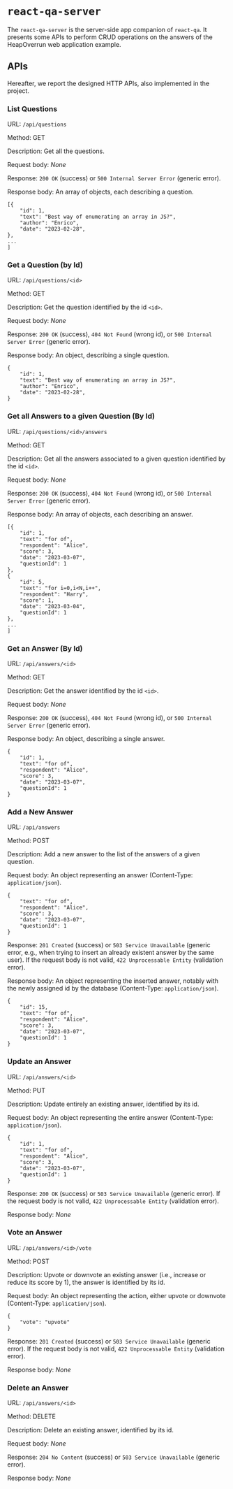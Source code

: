 # `react-qa-server`

The `react-qa-server` is the server-side app companion of ```react-qa```. It presents some APIs to perform CRUD operations on the answers of the HeapOverrun web application example.

## APIs
Hereafter, we report the designed HTTP APIs, also implemented in the project.

### __List Questions__

URL: `/api/questions`

Method: GET

Description: Get all the questions.

Request body: _None_

Response: `200 OK` (success) or `500 Internal Server Error` (generic error).

Response body: An array of objects, each describing a question.
```
[{
    "id": 1,
    "text": "Best way of enumerating an array in JS?",
    "author": "Enrico",
    "date": "2023-02-28",
},
...
]
```

### __Get a Question (by Id)__

URL: `/api/questions/<id>`

Method: GET

Description: Get the question identified by the id `<id>`.

Request body: _None_

Response: `200 OK` (success), `404 Not Found` (wrong id), or `500 Internal Server Error` (generic error).

Response body: An object, describing a single question.
```
{
    "id": 1,
    "text": "Best way of enumerating an array in JS?",
    "author": "Enrico",
    "date": "2023-02-28",
}
```



### __Get all Answers to a given Question (By Id)__

URL: `/api/questions/<id>/answers`

Method: GET

Description: Get all the answers associated to a given question identified by the id `<id>`.

Request body: _None_

Response: `200 OK` (success), `404 Not Found` (wrong id), or `500 Internal Server Error` (generic error).

Response body: An array of objects, each describing an answer.
```
[{
    "id": 1,
    "text": "for of",
    "respondent": "Alice",
    "score": 3,
    "date": "2023-03-07",
    "questionId": 1
},
{
    "id": 5,
    "text": "for i=0,i<N,i++",
    "respondent": "Harry",
    "score": 1,
    "date": "2023-03-04",
    "questionId": 1
},
...
]
```


### __Get an Answer (By Id)__

URL: `/api/answers/<id>`

Method: GET

Description: Get the answer identified by the id `<id>`.

Request body: _None_

Response: `200 OK` (success), `404 Not Found` (wrong id), or `500 Internal Server Error` (generic error).

Response body: An object, describing a single answer.
```
{
    "id": 1,
    "text": "for of",
    "respondent": "Alice",
    "score": 3,
    "date": "2023-03-07",
    "questionId": 1
}
```

### __Add a New Answer__

URL: `/api/answers`

Method: POST

Description: Add a new answer to the list of the answers of a given question.

Request body: An object representing an answer (Content-Type: `application/json`).
```
{
    "text": "for of",
    "respondent": "Alice",
    "score": 3,
    "date": "2023-03-07",
    "questionId": 1
}
```

Response: `201 Created` (success) or `503 Service Unavailable` (generic error, e.g., when trying to insert an already existent answer by the same user). If the request body is not valid, `422 Unprocessable Entity` (validation error).

Response body: An object representing the inserted answer, notably with the newly assigned id by the database (Content-Type: `application/json`).
```
{
    "id": 15,
    "text": "for of",
    "respondent": "Alice",
    "score": 3,
    "date": "2023-03-07",
    "questionId": 1
}
```


### __Update an Answer__

URL: `/api/answers/<id>`

Method: PUT

Description: Update entirely an existing answer, identified by its id.

Request body: An object representing the entire answer (Content-Type: `application/json`).
```
{
    "id": 1,
    "text": "for of",
    "respondent": "Alice",
    "score": 3,
    "date": "2023-03-07",
    "questionId": 1
}
```

Response: `200 OK` (success) or `503 Service Unavailable` (generic error). If the request body is not valid, `422 Unprocessable Entity` (validation error).

Response body: _None_


### __Vote an Answer__

URL: `/api/answers/<id>/vote`

Method: POST

Description: Upvote or downvote an existing answer (i.e., increase or reduce its score by 1), the answer is identified by its id.

Request body: An object representing the action, either upvote or downvote (Content-Type: `application/json`).  
```
{
    "vote": "upvote"
}
```

Response: `201 Created` (success) or `503 Service Unavailable` (generic error). If the request body is not valid, `422 Unprocessable Entity` (validation error).

Response body: _None_



### __Delete an Answer__

URL: `/api/answers/<id>`

Method: DELETE

Description: Delete an existing answer, identified by its id.

Request body: _None_

Response: `204 No Content` (success) or `503 Service Unavailable` (generic error).

Response body: _None_
